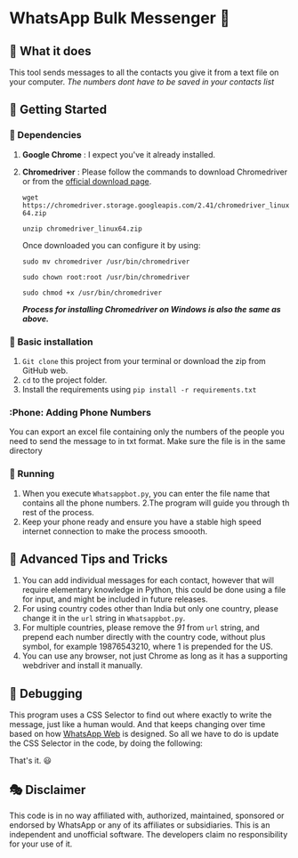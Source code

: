 # WhatsApp Bulk Messenger :loudspeaker:

## :dart: What it does 
This tool sends messages to all the contacts you give it from a text file on your computer. *The numbers dont have to be saved in your contacts list*

## :rocket: Getting Started 

### :link: Dependencies

1. **Google Chrome** : I expect you've it already installed.
2. **Chromedriver** : Please follow the commands to download Chromedriver or from the [official download page](https://sites.google.com/a/chromium.org/chromedriver/downloads).

    `wget https://chromedriver.storage.googleapis.com/2.41/chromedriver_linux64.zip`
	
	`unzip chromedriver_linux64.zip`
	
	Once downloaded you can configure it by using:
	
	`sudo mv chromedriver /usr/bin/chromedriver`
	
	`sudo chown root:root /usr/bin/chromedriver`
	
	`sudo chmod +x /usr/bin/chromedriver`
	
	_**Process for installing Chromedriver on Windows is also the same as above.**_
	
### :walking: Basic installation 

1. `Git clone` this project from your terminal or download the zip from GitHub web.
2. `cd` to the project folder.
3. Install the requirements using `pip install -r requirements.txt`

### :Phone: Adding Phone Numbers
You can export an excel file containing only the numbers of the people you need to send the message to in txt format.
Make sure the file is in the same directory

### :running: Running
1. When you execute `Whatsappbot.py`, you can enter the file name that contains all the phone numbers.
2.The program will guide you through th rest of the process.
3. Keep your phone ready and ensure you have a stable high speed internet connection to make the process smoooth.

## :stars: Advanced Tips and Tricks

1. You can add individual messages for each contact, however that will require elementary knowledge in Python, this could be done using a file for input, and might be included in future releases.
2. For using country codes other than India but only one country, please change it in the `url` string in `Whatsappbot.py`.
3. For multiple countries, please remove the _91_ from `url` string, and prepend each number directly with the country code, without plus symbol, for example 19876543210, where 1 is prepended for the US.
4. You can use any browser, not just Chrome as long as it has a supporting webdriver and install it manually.

## :dragon: Debugging
This program uses a CSS Selector to find out where exactly to write the message, just like a human would. And that keeps changing over time based on how [WhatsApp Web](web.whatsapp.com) is designed. So all we have to do is update the CSS Selector in the code, by doing the following:

That's it. :smiley:

## :performing_arts: Disclaimer
This code is in no way affiliated with, authorized, maintained, sponsored or endorsed by WhatsApp or any of its affiliates or subsidiaries. This is an independent and unofficial software. The developers claim no responsibility for your use of it.

